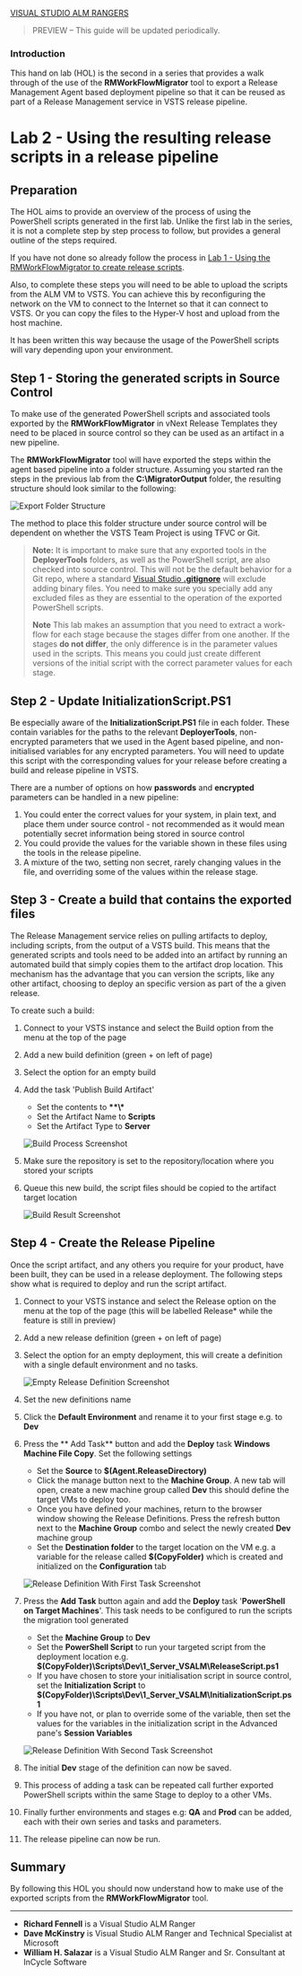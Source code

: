 [VISUAL STUDIO ALM RANGERS](http://aka.ms/vsaraboutus)
> PREVIEW – This guide will be updated periodically.

### Introduction ###

This hand on lab (HOL) is the second in a series that provides a walk through of the use of the **RMWorkFlowMigrator** tool to export a Release Management Agent based deployment pipeline so that it can be reused as part of a Release Management service in VSTS release pipeline.

# Lab 2 - Using the resulting release scripts in a release pipeline #
 
## Preparation ##
The HOL aims to provide an overview of the process of using the PowerShell scripts generated in the first lab. Unlike the first lab in the series, it is not a complete step by step process to follow, but provides a general outline of the steps required. 

If you have not done so already follow the process in [Lab 1 - Using the RMWorkFlowMigrator to create release scripts](Lab-1-Using-the-RMWorkFlowMigrator-to-create-release-scripts.md).

Also, to complete these steps you will need to be able to upload the scripts from the ALM VM to VSTS.  You can achieve this by reconfiguring the network on the VM to connect to the Internet so that it can connect to VSTS. Or you can copy the files to the Hyper-V host and upload from the host machine.

It has been written this way because the usage of the PowerShell scripts will vary depending upon your environment.
    
## Step 1 - Storing the generated scripts in Source Control 
To make use of the generated PowerShell scripts and associated tools exported by the **RMWorkFlowMigrator** in vNext Release Templates they need to be placed in source control so they can be used as an artifact in a new pipeline.

The **RMWorkFlowMigrator** tool will have exported the steps within the agent based pipeline into a folder structure.  Assuming you started ran the steps in the previous lab from the **C:\MigratorOutput** folder, the resulting structure should look similar to the following: 

![Export Folder Structure](Images/HOLScreenShot7.png)
 
The method to place this folder structure under source control  will be dependent on whether the VSTS Team Project is using TFVC or Git. 

> **Note:** It is important to make sure that any exported tools in the **DeployerTools** folders, as well as the PowerShell script, are also checked into source control. This will not be the default behavior for a Git repo, where a standard [Visual Studio **.gitignore**](https://github.com/github/gitignore/blob/master/VisualStudio.gitignore) will exclude adding binary files. You need to make sure you specially add any excluded files as they are essential to the operation of the exported PowerShell scripts.
>
> **Note** This lab makes an assumption that you need to extract a work-flow for each stage because the stages differ from one another. If the stages **do not differ**, the only difference is in the parameter values used in the scripts.  This means you could just create different versions of the initial script with the correct parameter values for each stage.

## Step 2 - Update **InitializationScript.PS1**
Be especially aware of the **InitializationScript.PS1** file in each folder. These contain variables for the paths to the relevant **DeployerTools**,  non-encrypted parameters that we used in the Agent based pipeline, and non-initialised variables for any encrypted parameters. 
You will need to update this script with the corresponding values for your release before creating a build and release pipeline in VSTS. 

There are a number of options on how **passwords** and **encrypted** parameters can be handled in a new pipeline:
1. You could enter the correct values for your system, in plain text, and place them under source control - not recommended as it would mean potentially secret information being stored in source control
2. You could provide the values for the variable shown in these files using the tools in the release pipeline. 
3. A mixture of the two, setting non secret, rarely changing values in the file, and overriding some of the values within the release stage.

## Step 3 - Create a build that contains the exported files 
The Release Management service relies on pulling artifacts to deploy, including scripts, from the output of a VSTS build. This means that the generated scripts and tools need to be added into an artifact by running an automated build that simply copies them to the artifact drop location. This mechanism has the advantage that you can version the scripts, like any other artifact, choosing to deploy an specific version as part of the a given release.
		
To create such a build:

1. Connect to your VSTS instance and select the Build option from the menu at the top of the page
1. Add a new build definition (green + on left of page)
1. Select the option for an empty build
1. Add the task 'Publish Build Artifact'
	-  Set the contents to **\*\*\\\***
	-  Set the Artifact Name to **Scripts**
	-  Set the Artifact Type to **Server**
	
    ![Build Process Screenshot](Images/HOLScreenShot2.png)
	
1. Make sure the repository is set to the repository/location where you stored your scripts
1. Queue this new build, the script files should be copied to the artifact target location

    ![Build Result Screenshot](Images/HOLScreenShot3.png)
 
## Step 4 - Create the Release Pipeline 
Once the script artifact, and any others you require for your product, have been built, they can be used in a release deployment. The following steps show what is required to deploy and run the script artifact.

1. Connect to your VSTS instance and select the Release option on the menu at the top of the page (this will be labelled Release* while the feature is still in preview)
1. Add a new release definition (green + on left of page)
1. Select the option for an empty deployment, this will create a definition with a single default environment and no tasks.

    ![Empty Release Definition Screenshot](Images/HOLScreenShot4.png)
	
1.	Set the new definitions name
1.  Click the **Default Environment** and rename it to your first stage e.g. to **Dev**
1.  Press the ** Add Task** button and add the **Deploy** task **Windows Machine File Copy**. Set the following settings
	- Set the **Source** to **$(Agent.ReleaseDirectory)**
	- Click the manage button next to the **Machine Group**. A new tab will open, create a new machine group called **Dev** this should define the target VMs to deploy too.
	- Once you have defined your machines, return to the browser window showing the Release Definitions. Press the refresh button next to the **Machine Group** combo and select the newly created **Dev** machine group
	- Set the **Destination folder** to the target location on the VM e.g. a variable for the release called **$(CopyFolder)** which is created and initialized on the **Configuration** tab
	
    ![Release Definition With First Task Screenshot](Images/HOLScreenShot5.png)
	
1.  Press the **Add Task** button again and add the **Deploy** task '**PowerShell on Target Machines**'. This task needs to be configured to run the scripts the migration tool generated
	- Set the **Machine Group** to **Dev**
	- Set the **PowerShell Script** to run your targeted script from the deployment location e.g. **$(CopyFolder)\Scripts\Dev\1_Server_VSALM\ReleaseScript.ps1**
	- If you have chosen to store your initialisation script in source control, set the **Initialization Script** to **$(CopyFolder)\Scripts\Dev\1_Server_VSALM\InitializationScript.ps1**
	- If you have not, or plan to override some of the variable, then set the values for the variables in the initialization script in the Advanced pane's **Session Variables**  
	
    ![Release Definition With Second Task Screenshot](Images/HOLScreenShot6.png)
	
1.  The initial **Dev** stage of the definition can now be saved.
1.  This process of adding a task can be repeated call further exported PowerShell scripts within the same Stage to deploy to a other VMs.
1.  Finally further environments and stages e.g: **QA** and **Prod** can be added, each with their own series and tasks and parameters.
1.  The release pipeline can now be run.

## Summary 
By following this HOL you should now understand how to make use of the exported scripts from the **RMWorkFlowMigrator** tool.

---
- **Richard Fennell** is a Visual Studio ALM Ranger 
- **Dave McKinstry** is Visual Studio ALM Ranger and Technical Specialist at Microsoft
- **William H. Salazar** is a Visual Studio ALM Ranger and Sr. Consultant at InCycle Software
